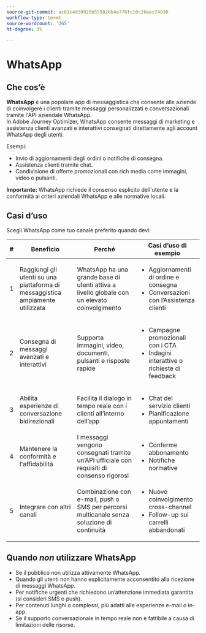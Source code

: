 ```yaml
---
source-git-commit: ac61c4d30929b559826b4a770fc10c26aec74830
workflow-type: tm+mt
source-wordcount: '265'
ht-degree: 3%

---
```

# WhatsApp

## Che cos’è

**WhatsApp** è una popolare app di messaggistica che consente alle aziende di coinvolgere i clienti tramite messaggi personalizzati e conversazionali tramite l&#39;API aziendale WhatsApp.\
In Adobe Journey Optimizer, WhatsApp consente messaggi di marketing e assistenza clienti avanzati e interattivi consegnati direttamente agli account WhatsApp degli utenti.

Esempi:

* Invio di aggiornamenti degli ordini o notifiche di consegna.
* Assistenza clienti tramite chat.
* Condivisione di offerte promozionali con rich media come immagini, video o pulsanti.

**Importante:** WhatsApp richiede il consenso esplicito dell&#39;utente e la conformità ai criteri aziendali WhatsApp e alle normative locali.

## Casi d’uso

Scegli WhatsApp come tuo canale preferito quando devi:

| # | Beneficio | Perché | Casi d’uso di esempio |
|---|---------|-----|-------------------|
| 1 | Raggiungi gli utenti su una piattaforma di messaggistica ampiamente utilizzata | WhatsApp ha una grande base di utenti attiva a livello globale con un elevato coinvolgimento | <ul><li>Aggiornamenti di ordine e consegna</li><li>Conversazioni con l’Assistenza clienti</li></ul> |
| 2 | Consegna di messaggi avanzati e interattivi | Supporta immagini, video, documenti, pulsanti e risposte rapide | <ul><li>Campagne promozionali con i CTA</li><li>Indagini interattive o richieste di feedback</li></ul> |
| 3 | Abilita esperienze di conversazione bidirezionali | Facilita il dialogo in tempo reale con i clienti all’interno dell’app | <ul><li>Chat del servizio clienti</li><li>Pianificazione appuntamenti</li></ul> |
| 4 | Mantenere la conformità e l&#39;affidabilità | I messaggi vengono consegnati tramite un’API ufficiale con requisiti di consenso rigorosi | <ul><li>Conferme abbonamento</li><li>Notifiche normative</li></ul> |
| 5 | Integrare con altri canali | Combinazione con e-mail, push o SMS per percorsi multicanale senza soluzione di continuità | <ul><li>Nuovo coinvolgimento cross-channel</li><li>Follow-up sui carrelli abbandonati</li></ul> |

## Quando *non* utilizzare WhatsApp

* Se il pubblico non utilizza attivamente WhatsApp.
* Quando gli utenti non hanno esplicitamente acconsentito alla ricezione di messaggi WhatsApp.
* Per notifiche urgenti che richiedono un’attenzione immediata garantita (si consideri SMS o push).
* Per contenuti lunghi o complessi, più adatti alle esperienze e-mail o in-app.
* Se il supporto conversazionale in tempo reale non è fattibile a causa di limitazioni delle risorse.
